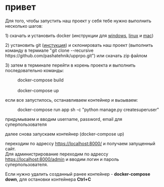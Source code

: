 <h1> привет </h1>
<p>Для того,  чтобы запустить наш проект у себя тебе нужно выполнить несколько шагов:</p>

<p>1) скачать и установить docker (инструкции для 
<a href="https://docs.docker.com/desktop/windows/install/">windows</a>, 
<a href="https://docs.docker.com/desktop/linux/install/">linux</a> и 
<a href="https://docs.docker.com/desktop/mac/install/">mac</a>)</p>

<p>2) установить git (<a href="https://github.com/git-guides/install-git#:~:text=To%20install%20Git%2C%20navigate%20to,installation%20by%20typing%3A%20git%20version%20.">инстукция</a>) и склонировать наш проект (выполнить команду в термиале "git clone --recursive https://github.com/pashatehnik/upprpo.git") или скачать zip файлом</p>

<p>3) затем в терминале перейти в корень проекта и выполнить последовательно команды:</p>
<p style="margin-left: 40px"> docker-compose build
<br>
<br>
docker-compose up
</p>
<p>
если все запустилось, останавливаем контейнер и вызываем:
</p>
<p style="margin-left: 40px"> docker-compose run app sh -c "python manage.py createsuperuser"
 </p>
<p>придумываем и вводим username, password, email для суперпользователя</p>
<p> далее снова запускаем контейнер (docker-compose up)</p>
переходим по адрессу <a href="https://localhost:8000/">https://localhost:8000/</a> и получаем запущенный сайт. <br>
Для администрирование переходим по адрессу <a href="https://localhost:8000/admin">https://localhost:8000/admin</a> и вводим логин и пароль суперпользователя.

<br>
<p>Если нужно удалить созданный ранее контейнер - <b>docker-compose down</b>, для остановки контейнера <b>Ctrl+C</b></p>